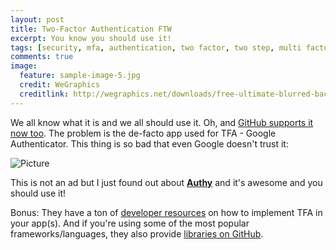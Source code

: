 ```yaml
---
layout: post
title: Two-Factor Authentication FTW
excerpt: You know you should use it!
tags: [security, mfa, authentication, two factor, two step, multi factor, tfa, 2fa]
comments: true
image:
  feature: sample-image-5.jpg
  credit: WeGraphics
  creditlink: http://wegraphics.net/downloads/free-ultimate-blurred-background-pack/
---
```


We all know what it is and we all should use it. Oh, and [GitHub supports it now too](https://github.com/blog/1614-two-factor-authentication). The problem is the de-facto app used for TFA - Google Authenticator. This thing is so bad that even Google doesn't trust it:

![Picture](https://coderwall-assets-0.s3.amazonaws.com/uploads/picture/file/2056/Screen_Shot_2013-09-07_at_14.05.11.png)

This is not an ad but I just found out about [**Authy**](https://www.authy.com/) and it's awesome and you should use it!

Bonus: They have a ton of [developer resources](https://www.authy.com/developer) on how to implement TFA in your app(s). And if you're using some of the most popular frameworks/languages, they also provide [libraries on GitHub](https://github.com/authy).

